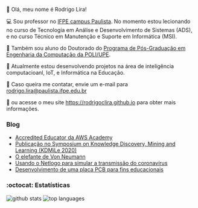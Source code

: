👋 Olá, meu nome é Rodrigo Lira! 

:computer: Sou professor no [IFPE campus Paulista](https://portal.ifpe.edu.br/campus/paulista). No momento estou lecionando no curso de Tecnologia em Análise e Desenvolvimento de Sistemas (ADS), e no curso Técnico em Manutenção e Suporte em Informática (MSI). 

:notebook: Também sou aluno do Doutorado do [Programa de Pós-Graduação em Engenharia da Computação da POLI/UPE](http://ppgec.ecomp.poli.br/). 

:hammer: Atualmente estou desenvolvendo projetos na área de inteligência computacioanl, IoT, e Informática na Educação. 

:email: Caso queira me contatar, envie um e-mail para rodrigo.lira@paulista.ifpe.edu.br
 
:page_facing_up: ou acesse o meu site https://rodrigoclira.github.io para obter mais informações.

### Blog
<!-- BLOG-POST-LIST:START -->
- [Accredited Educator da AWS Academy](https://rodrigoclira.github.io/post/cloud-practitioner/)
- [Publicação no Symposium on Knowledge Discovery, Mining and Learning (KDMiLe 2020)](https://rodrigoclira.github.io/post/kdmile2020/)
- [O elefante de Von Neumann](https://rodrigoclira.github.io/post/elefante-von-neumann/)
- [Usando o Netlogo para simular a transmissão do coronavírus](https://rodrigoclira.github.io/post/usando-netlogo-para-simular-transmissao-covid19/)
- [Desenvolvimento de uma placa PCB para fins educacionais](https://rodrigoclira.github.io/post/projeto-easyeda/)
<!-- BLOG-POST-LIST:END -->


### :octocat: Estatísticas

 ![github stats](https://github-readme-stats.vercel.app/api?username=rodrigoclira&show_icons=true&hide_title=true)
![top languages](https://github-readme-stats.vercel.app/api/top-langs/?username=rodrigoclira&layout=compact)


<!--
**rodrigoclira/rodrigoclira** is a ✨ _special_ ✨ repository because its `README.md` (this file) appears on your GitHub profile.

Here are some ideas to get you started:

- 🔭 I’m currently working on ...
- 🌱 I’m currently learning ...
- 👯 I’m looking to collaborate on ...
- 🤔 I’m looking for help with ...
- 💬 Ask me about ...
- 📫 How to reach me: ...
- 😄 Pronouns: ...
- ⚡ Fun fact: ...

https://gist.github.com/rxaviers/7360908
-->
